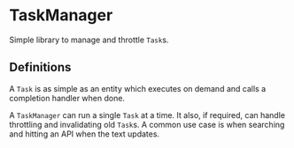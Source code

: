 # TaskManager

Simple library to manage and throttle `Task`s.

## Definitions

A `Task` is as simple as an entity which executes on demand and calls a completion handler when done.

A `TaskManager` can run a single `Task` at a time. It also, if required, can handle throttling and invalidating old `Task`s.
A common use case is when searching and hitting an API when the text updates.
